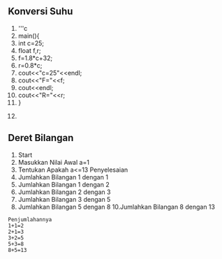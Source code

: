 ## Konversi Suhu
1.  '''c
2.  main(){
3.    int c=25;
4.    float f,r;
5.    f=1.8*c+32;
6.    r=0.8*c;
7.    cout<<"c=25"<<endl;
8.    cout<<"F="<<f;
9.    cout<<endl;
10.   cout<<"R="<<r;
11. }
12. ```

## Deret Bilangan
1. Start
2. Masukkan Nilai Awal a=1
3. Tentukan Apakah a<=13
Penyelesaian
5. Jumlahkan Bilangan 1 dengan 1
6. Jumlahkan Bilangan 1 dengan 2
7. Jumlahkan Bilangan 2 dengan 3
8. Jumlahkan Bilangan 3 dengan 5
9. Jumlahkan Bilangan 5 dengan 8
10.Jumlahkan Bilangan 8 dengan 13
```
Penjumlahannya
1+1=2
2+1=3
3+2=5
5+3=8
8+5=13

